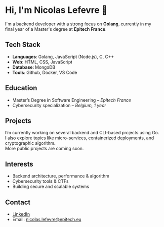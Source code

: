 # Hi, I'm Nicolas Lefevre 👋

I'm a backend developer with a strong focus on **Golang**, currently in my final year of a Master's degree at **Epitech France**.

## Tech Stack

- **Languages**: Golang, JavaScript (Node.js), C, C++
- **Web**: HTML, CSS, JavaScript
- **Database**: MongoDB
- **Tools**: Github, Docker, VS Code

## Education

- Master’s Degree in Software Engineering – *Epitech France*
- Cybersecurity specialization – *Belgium, 1 year*

## Projects

I’m currently working on several backend and CLI-based projects using Go.  
I also explore topics like micro-services, containerized deployments, and cryptographic algorithm.  
More public projects are coming soon.

## Interests

- Backend architecture, performance & algorithm
- Cybersecurity tools & CTFs
- Building secure and scalable systems

## Contact

- [LinkedIn](www.linkedin.com/in/nicolas-lefevre-290b7023a)
- Email: nicolas.lefevre@epitech.eu
